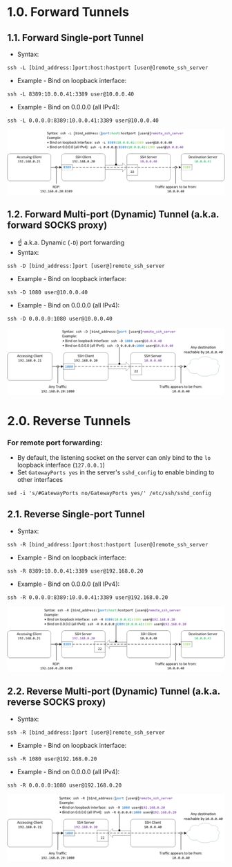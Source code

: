 # 1.0. Forward Tunnels
## 1.1. Forward Single-port Tunnel
- Syntax:
```console
ssh -L [bind_address:]port:host:hostport [user@]remote_ssh_server
```
- Example - Bind on loopback interface:
```console
ssh -L 8389:10.0.0.41:3389 user@10.0.0.40
```
- Example - Bind on 0.0.0.0 (all IPv4):
```console
ssh -L 0.0.0.0:8389:10.0.0.41:3389 user@10.0.0.40
```
![image](images/ssh-forward-tunnel-single-port.png)
## 1.2. Forward Multi-port (Dynamic) Tunnel (a.k.a. forward SOCKS proxy)
- ☝️ a.k.a. Dynamic (`-D`) port forwarding
- Syntax:
```console
ssh -D [bind_address:]port [user@]remote_ssh_server
```
- Example - Bind on loopback interface:
```console
ssh -D 1080 user@10.0.0.40
```
- Example - Bind on 0.0.0.0 (all IPv4):
```console
ssh -D 0.0.0.0:1080 user@10.0.0.40
```
![image](images/ssh-forward-tunnel-dynamic-port.png)
# 2.0. Reverse Tunnels
### For remote port forwarding:
- By default, the listening socket on the server can only bind to the `lo` loopback interface (`127.0.0.1`)
- Set `GatewayPorts yes` in the server's `sshd_config` to enable binding to other interfaces
```console
sed -i 's/#GatewayPorts no/GatewayPorts yes/' /etc/ssh/sshd_config
```
## 2.1. Reverse Single-port Tunnel
- Syntax:
```console
ssh -R [bind_address:]port:host:hostport [user@]remote_ssh_server
```
- Example - Bind on loopback interface:
```console
ssh -R 8389:10.0.0.41:3389 user@192.168.0.20
```
- Example - Bind on 0.0.0.0 (all IPv4):
```console
ssh -R 0.0.0.0:8389:10.0.0.41:3389 user@192.168.0.20
```
![image](images/ssh-reverse-tunnel-single-port.png)
## 2.2. Reverse Multi-port (Dynamic) Tunnel (a.k.a. reverse SOCKS proxy)
- Syntax:
```console
ssh -R [bind_address:]port [user@]remote_ssh_server
```
- Example - Bind on loopback interface:
```console
ssh -R 1080 user@192.168.0.20
```
- Example - Bind on 0.0.0.0 (all IPv4):
```console
ssh -R 0.0.0.0:1080 user@192.168.0.20
```
![image](images/ssh-reverse-tunnel-dynamic-port.png)
